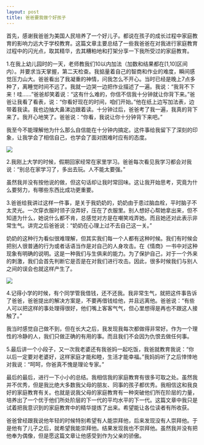 ```yaml
---
layout: post
title: 爸爸要我做个好孩子
---
```


首先，感谢我爸爸为美国人民培养了一个好儿子。都说在孩子的成长过程中家庭教育的影响力远大于学校教育。这篇文章主要总结了一些我爸爸在对我进行家庭教育过程中的闪光点，取其精华，去其糟粕地和打架分享一下我所受过的家庭教育。

1.在我上幼儿园时的一天，老师教我们10以内加法（加数和结果都在[1,10]区间内）。并要求当天掌握，第二天检查。我掂量着自己的智商和作业的难度，瞬间感觉压力山大。爸爸看出了我凝重的神情，问我怎么不开心。当时已经是晚上7点多种了，离睡觉时间不远了。我就一边哭一边把作业描述了一遍。我说：“我背不下来！哇……”爸爸却笑着说：“这有什么难的，你信不信我十分钟就让你背下来。”爸爸让我看了看表，说：“你看好现在的时间，咱们开始。”他在纸上边写加法表，边带着我读。我也边抽大鼻涕边跟着读。十分钟过后，爸爸考了我一遍，我真的背下来了。我开心地笑了。爸爸说：“你看，我说让你十分钟背下来吧。”

我至今不能理解他为什么那么自信能在十分钟内搞定。这件事给我留下了深刻的印象，让我学会了相信自己，也学会了面对困难时应有的态度。

<div class="row">
<div class="col-lg-12">
      <div class="thumbnail">
          <img src="{{site.img}}/baba1.jpg">
      </div>
</div>
</div>

2.我刚上大学的时候，假期回家经常在家里学习。爸爸每次看见我学习都会对我说：“别总在家学习了，多出去玩。人不能太要强。”

虽然我并没有按他说的做，但这句话却让我时常回味。这让我开始思考，究竟为什么要努力，有哪些东西比成功更重要。

3.爸爸给我讲过这样一件事，是关于我奶奶的，奶奶由于患过脑血栓，平时脑子不太灵光。一次穿衣服时领子没弄好，压在了衣服里。别人想好心帮她拿出来，但不知道为什么，她说什么都不肯，总感觉对方是在嘲笑戏弄她。而且她还对此表示非常生气。讲完之后爸爸说：“奶奶在心理上过不去自己这一关。”

奶奶的这种行为看似很难理解，但其实我们每一个人都有这种时候。我们有时候会把别人很普通的行为或者话语当作是对自己的人身攻击。在《情商》一书中对这种现象有明确的说明。这是一种我们与生俱来的能力。为了保护自己，对于一个外来的刺激，我们会首先判断它是否是在对我们进行攻击。因此，很多时候我们与别人之间的误会也就这样产生了。

<div class="row">
<div class="col-lg-12">
      <div class="thumbnail">
          <img src="{{site.img}}/baba2.jpg">
      </div>
</div>
</div>

4.记得小学的时候，有个同学管我借钱，还不还我。我非常生气，就把这件事告诉了爸爸，爸爸提出的解决方案是，不要再借钱给他，并且远离他。爸爸说：“有些人可以把这样的事处理得很好，他们嘴上客客气气，但心里想得是再也不跟这人接触了。”

我当时感觉自己做不到，但在长大之后，我发现我每次都做得非常好。作为一个理性的冷静的人，我们只做正确的有用的事。而且我们不会因为仇恨去做任何事。

5.最后讲一个小段子，又一次我老婆还有我爸妈一起吃饭，我爸就教育我说：“你以后一定要对老婆好，这样家庭才能和睦，生活才能幸福。”我妈妈听了之后悻悻地对我说：“呵呵，你爸真不愧是理论专家。”

最后的最后，进行一下小小的总结。我相信我的家庭教育有很多可取之处。虽然我并不优秀，但是我比绝大多数我父母的朋友、同事的孩子都优秀。我相信这和我良好的家庭教育有关。也就是说我父母的家庭教育有一种突破他们所在阶层的力量，培养出了一个优于他们所处阶层的下一代的平均水平的下一代。这篇文章中我只是试着把我意识到的家庭教育中的精华提炼了出来。希望能让各位读者有所收获。

爸爸曾经跟我说他年轻的时候特别希望有人能崇拜他，后来发现没有人崇拜他。于是他有了儿子之后，就希望我能崇拜他。结果发现我也不崇拜他。虽然我并没有把他奉为偶像，但是愿这篇文章让他感受到作为父亲的骄傲。
